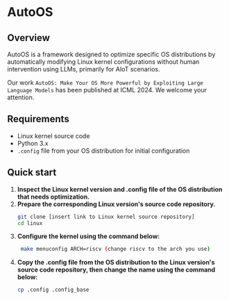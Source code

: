 # AutoOS

## Overview
AutoOS is a framework designed to optimize specific OS distributions by automatically modifying Linux kernel configurations without human intervention using LLMs, primarily for AIoT scenarios.

Our work `AutoOS: Make Your OS More Powerful by Exploiting Large Language Models` has been published at ICML 2024. We welcome your attention.

## Requirements
- Linux kernel source code 
- Python 3.x
- `.config` file from your OS distribution for initial configuration

## Quick start

1. **Inspect the Linux kernel version and .config file of the OS distribution that needs optimization.**
2. **Prepare the corresponding Linux version's source code repository.**
   ```bash
   git clone [insert link to Linux kernel source repository]
   cd linux
3. **Configure the kernel using the command below:**
   ```bash
    make menuconfig ARCH=riscv (change riscv to the arch you use)
4. **Copy the .config file from the OS distribution to the Linux version's source code repository, then change the name  using the command below:**
   ```bash
   cp .config .config_base
